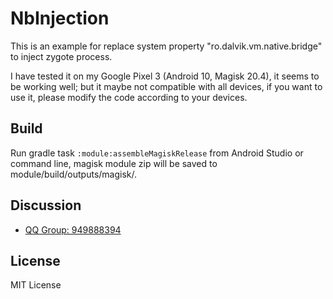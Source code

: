 # NbInjection
This is an example for replace system property "ro.dalvik.vm.native.bridge" to inject zygote process.

I have tested it on my Google Pixel 3 (Android 10, Magisk 20.4), it seems to be working well;
but it maybe not compatible with all devices, if you want to use it, please modify the code according to your devices.

## Build
Run gradle task `:module:assembleMagiskRelease` from Android Studio or command line,
magisk module zip will be saved to module/build/outputs/magisk/.

## Discussion
- [QQ Group: 949888394](https://shang.qq.com/wpa/qunwpa?idkey=25549719b948d2aaeb9e579955e39d71768111844b370fcb824d43b9b20e1c04)

## License
MIT License
